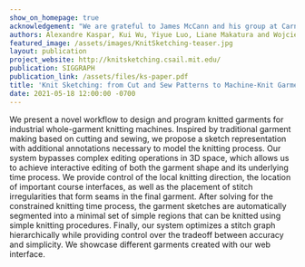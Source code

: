 ```yaml
---
show_on_homepage: true
acknowledgement: "We are grateful to James McCann and his group at Carnegie Mellon University for making the necessary tools to process Knitout files available. We thank Kelly Lam for her initial segmentation work, Tom Buehler for the video composition, Ed Chien and David Palmer for the early geometry discussions, Paul Zhang for the later discussion on geometry terminology, Nicholas Sharp for making Geometry Central available, Timothy Erps and Mike Foshey for the general lab maintenance, and Buttercup Foshey for the moral and inspirational support."
authors: Alexandre Kaspar, Kui Wu, Yiyue Luo, Liane Makatura and Wojciech Matusik
featured_image: /assets/images/KnitSketching-teaser.jpg
layout: publication
project_website: http://knitsketching.csail.mit.edu/
publication: SIGGRAPH
publication_link: /assets/files/ks-paper.pdf
title: 'Knit Sketching: from Cut and Sew Patterns to Machine-Knit Garments'
date: 2021-05-18 12:00:00 -0700
---
```


We present a novel workflow to design and program knitted garments for industrial whole-garment knitting machines. Inspired by traditional garment making based on cutting and sewing, we propose a sketch representation with additional annotations necessary to model the knitting process. Our system bypasses complex editing operations in 3D space, which allows us to achieve interactive editing of both the garment shape and its underlying time process. We provide control of the local knitting direction, the location of important course interfaces, as well as the placement of stitch irregularities that form seams in the final garment. After solving for the constrained knitting time process, the garment sketches are automatically segmented into a minimal set of simple regions that can be knitted using simple knitting procedures. Finally, our system optimizes a stitch graph hierarchically while providing control over the tradeoff between accuracy and simplicity. We showcase different garments created with our web interface.
